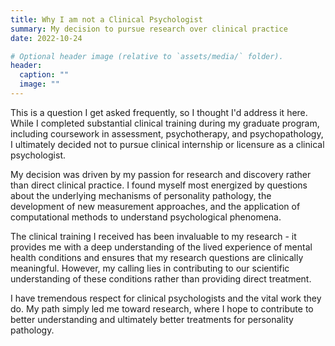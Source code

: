 ```yaml
---
title: Why I am not a Clinical Psychologist
summary: My decision to pursue research over clinical practice
date: 2022-10-24

# Optional header image (relative to `assets/media/` folder).
header:
  caption: ""
  image: ""
---
```


This is a question I get asked frequently, so I thought I'd address it here. While I completed substantial clinical training during my graduate program, including coursework in assessment, psychotherapy, and psychopathology, I ultimately decided not to pursue clinical internship or licensure as a clinical psychologist.

My decision was driven by my passion for research and discovery rather than direct clinical practice. I found myself most energized by questions about the underlying mechanisms of personality pathology, the development of new measurement approaches, and the application of computational methods to understand psychological phenomena.

The clinical training I received has been invaluable to my research - it provides me with a deep understanding of the lived experience of mental health conditions and ensures that my research questions are clinically meaningful. However, my calling lies in contributing to our scientific understanding of these conditions rather than providing direct treatment.

I have tremendous respect for clinical psychologists and the vital work they do. My path simply led me toward research, where I hope to contribute to better understanding and ultimately better treatments for personality pathology.
